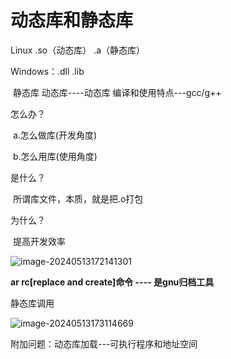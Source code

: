 # 动态库和静态库

Linux .so（动态库） .a（静态库） 

Windows：.dll 	.lib

​			静态库		动态库----动态库 编译和使用特点---gcc/g++

怎么办？

​	a.怎么做库(开发角度)

​	b.怎么用库(使用角度)



是什么？

​	所谓库文件，本质，就是把.o打包



为什么？

​	提高开发效率

![image-20240513172141301](C:\Users\XL\AppData\Roaming\Typora\typora-user-images\image-20240513172141301.png)

**ar rc[replace and create]命令 ---- 是gnu归档工具**

静态库调用

![image-20240513173114669](C:\Users\XL\AppData\Roaming\Typora\typora-user-images\image-20240513173114669.png)

附加问题：动态库加载---可执行程序和地址空间